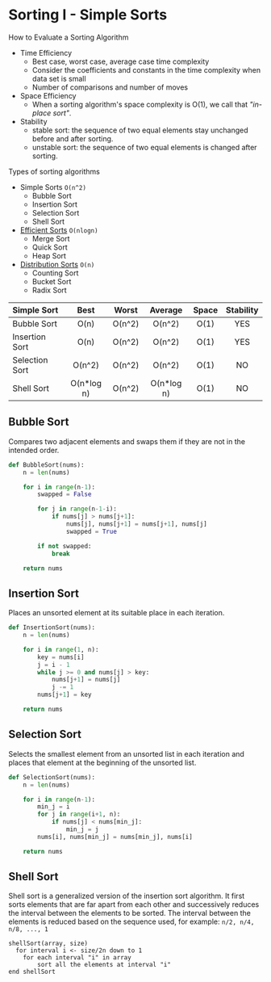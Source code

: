 # Sorting I - Simple Sorts

How to Evaluate a Sorting Algorithm

- Time Efficiency
    - Best case, worst case, average case time complexity
    - Consider the coefficients and constants in the time complexity when data set is small
    - Number of comparisons and number of moves
- Space Efficiency
    - When a sorting algorithm's space complexity is O(1), we call that _"in-place sort"_.
- Stability
    - stable sort: the sequence of two equal elements stay unchanged before and after sorting.
    - unstable sort: the sequence of two equal elements is changed after sorting.

Types of sorting algorithms

- Simple Sorts `O(n^2)`
    - Bubble Sort
    - Insertion Sort
    - Selection Sort
    - Shell Sort
- [Efficient Sorts](<../Chapter%203%20Recursion/3.3%20Sorting%20II.md>) `O(nlogn)`
    - Merge Sort
    - Quick Sort
    - Heap Sort
- [Distribution Sorts](<../Chapter%208%20Miscellaneous/8.3%20Sorting%20III.md>) `O(n)`
    - Counting Sort
    - Bucket Sort
    - Radix Sort

| Simple Sort    |    Best    | Worst  |  Average   | Space | Stability |
|:---------------|:----------:|:------:|:----------:|:-----:|:---------:|
| Bubble Sort    |    O(n)    | O(n^2) |   O(n^2)   | O(1)  |    YES    |
| Insertion Sort |    O(n)    | O(n^2) |   O(n^2)   | O(1)  |    YES    |
| Selection Sort |   O(n^2)   | O(n^2) |   O(n^2)   | O(1)  |    NO     |
| Shell Sort     | O(n*log n) | O(n^2) | O(n*log n) | O(1)  |    NO     |

## Bubble Sort

Compares two adjacent elements and swaps them if they are not in the intended order.
```py
def BubbleSort(nums):
    n = len(nums)

    for i in range(n-1):
        swapped = False

        for j in range(n-1-i):
            if nums[j] > nums[j+1]:
                nums[j], nums[j+1] = nums[j+1], nums[j]
                swapped = True

        if not swapped:
            break

    return nums
```

## Insertion Sort

Places an unsorted element at its suitable place in each iteration.
```py
def InsertionSort(nums):
    n = len(nums)

    for i in range(1, n):
        key = nums[i]
        j = i - 1
        while j >= 0 and nums[j] > key:
            nums[j+1] = nums[j]
            j -= 1
        nums[j+1] = key

    return nums
```

## Selection Sort

Selects the smallest element from an unsorted list in each iteration and places that element at the beginning of the unsorted list.
```py
def SelectionSort(nums):
    n = len(nums)

    for i in range(n-1):
        min_j = i
        for j in range(i+1, n):
            if nums[j] < nums[min_j]:
                min_j = j
        nums[i], nums[min_j] = nums[min_j], nums[i]

    return nums
```

## Shell Sort

Shell sort is a generalized version of the insertion sort algorithm. It first sorts elements that are far apart from each other and successively reduces the interval between the elements to be sorted. The interval between the elements is reduced based on the sequence used, for example: `n/2, n/4, n/8, ..., 1`
```
shellSort(array, size)
  for interval i <- size/2n down to 1
    for each interval "i" in array
        sort all the elements at interval "i"
end shellSort
```
